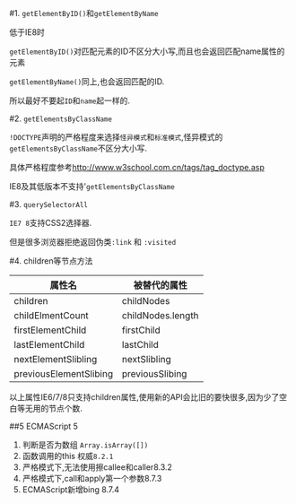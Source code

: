 #1. `getElementByID()`和`getElementByName`

低于IE8时

`getElementByID()`对匹配元素的ID不区分大小写,而且也会返回匹配name属性的元素

`getElementByName()`同上,也会返回匹配的ID.

所以最好不要起`ID`和`name`起一样的.

#2. `getElementsByClassName`

`!DOCTYPE`声明的严格程度来选择`怪异模式`和`标准模式`,怪异模式的`getElementsByClassName`不区分大小写.

具体严格程度参考<http://www.w3school.com.cn/tags/tag_doctype.asp>

IE8及其低版本不支持'`getElementsByClassName`

#3. `querySelectorAll`

`IE7 8`支持CSS2选择器.

但是很多浏览器拒绝返回伪类`:link` 和 `:visited`

#4. children等节点方法

| 属性名                 | 被替代的属性      |
|------------------------|-------------------|
| children               | childNodes        |
| childElmentCount       | childNodes.length |
| firstElementChild      | firstChild        |
| lastElementChild       | lastChild         |
| nextElementSlibling    | nextSlibling      |
| previousElementSlibing | previousSlibing   |

以上属性IE6/7/8只支持children属性,使用新的API会比旧的要快很多,因为少了空白等无用的节点个数.

##5 ECMAScript 5

1. 判断是否为数组 `Array.isArray([])`
2. 函数调用的this 权威`8.2.1`
3. 严格模式下,无法使用擦callee和caller8.3.2
4. 严格模式下,call和apply第一个参数8.7.3
5. ECMAScript新增bing 8.7.4